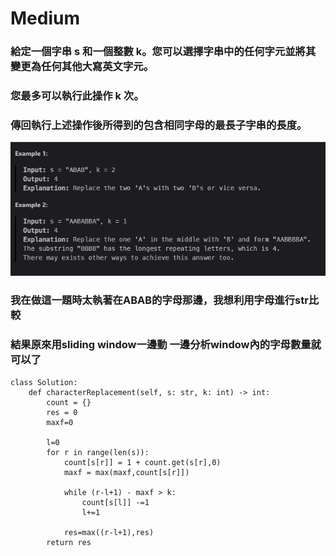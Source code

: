 # Medium

### 給定一個字串 s 和一個整數 k。您可以選擇字串中的任何字元並將其變更為任何其他大寫英文字元。
### 您最多可以執行此操作 k 次。
### 傳回執行上述操作後所得到的包含相同字母的最長子字串的長度。

![alt text](photo/424.png)

### 我在做這一題時太執著在ABAB的字母那邊，我想利用字母進行str比較
### 結果原來用sliding window一邊動 一邊分析window內的字母數量就可以了 
```
class Solution:
    def characterReplacement(self, s: str, k: int) -> int:
        count = {}
        res = 0
        maxf=0

        l=0
        for r in range(len(s)):
            count[s[r]] = 1 + count.get(s[r],0)
            maxf = max(maxf,count[s[r]])

            while (r-l+1) - maxf > k:
                count[s[l]] -=1
                l+=1 
            
            res=max((r-l+1),res)
        return res
```
